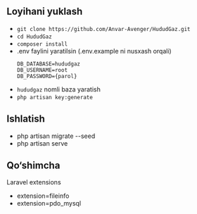## Loyihani yuklash
- `git clone https://github.com/Anvar-Avenger/HududGaz.git`
- `cd HududGaz`
- `composer install`
- .env faylini yaratilsin (.env.example ni nusxash orqali)<br>
  ```
  DB_DATABASE=hududgaz
  DB_USERNAME=root
  DB_PASSWORD={parol}
  ```
- `hududgaz` nomli baza yaratish
- `php artisan key:generate`

## Ishlatish
- php artisan migrate --seed
- php artisan serve

## Qo&#8216;shimcha
Laravel extensions
- extension=fileinfo
- extension=pdo_mysql

